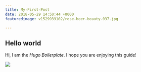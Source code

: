 ```yaml
---
title: My-First-Post
date: 2018-05-29 14:50:44 +0000
featuredimage: v1529939102/rose-beer-beauty-037.jpg

---
```

## Hello world

Hi, I am the _Hugo Boilerplate_. I hope you are enjoying this guide!

![](https://res.cloudinary.com/dagngxlx5/image/upload/v1529939102/rose-beer-beauty-037.jpg)